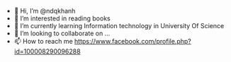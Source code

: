 - 👋 Hi, I’m @ndqkhanh
- 👀 I’m interested in reading books
- 🌱 I’m currently learning Information technology in University Of Science
- 💞️ I’m looking to collaborate on ...
- 📫 How to reach me https://www.facebook.com/profile.php?id=100008290096288

<!---
ndqkhanh/ndqkhanh is a ✨ special ✨ repository because its `README.md` (this file) appears on your GitHub profile.
You can click the Preview link to take a look at your changes.
--->
